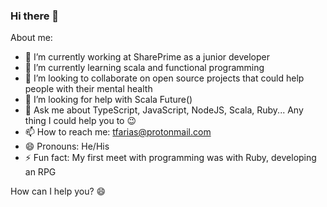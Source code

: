 ### Hi there 👋

About me:
- 🔭 I’m currently working at SharePrime as a junior developer
- 🌱 I’m currently learning scala and functional programming
- 👯 I’m looking to collaborate on open source projects that could help people with their mental health
- 🤔 I’m looking for help with Scala Future()
- 💬 Ask me about TypeScript, JavaScript, NodeJS, Scala, Ruby... Any thing I could help you to 😉
- 📫 How to reach me: tfarias@protonmail.com
- 😄 Pronouns: He/His
- ⚡ Fun fact: My first meet with programming was with Ruby, developing an RPG

How can I help you? 😄
